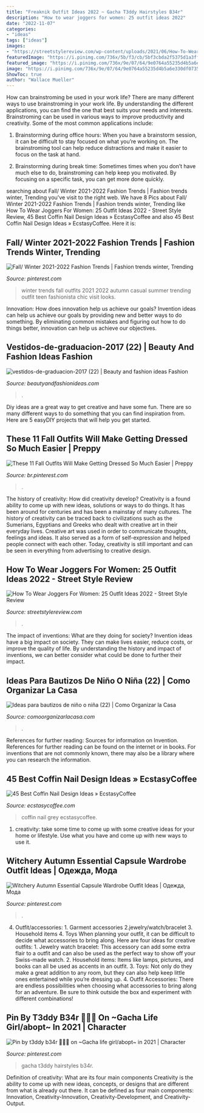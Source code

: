 ```yaml
---
title: "Freaknik Outfit Ideas 2022 ~ Gacha T3ddy Hairstyles B34r"
description: "How to wear joggers for women: 25 outfit ideas 2022"
date: "2022-11-07"
categories:
- "ideas"
tags: ["ideas"]
images:
- "https://streetstylereview.com/wp-content/uploads/2021/06/How-To-Wear-Joggers-For-Women_21-761x1024.jpg"
featuredImage: "https://i.pinimg.com/736x/5b/f3/cb/5bf3cbda2f5375d1a3ffa277f8db1266.jpg"
featured_image: "https://i.pinimg.com/736x/9e/07/64/9e0764a55235d4b5a6e330df0735607a.jpg"
image: "https://i.pinimg.com/736x/9e/07/64/9e0764a55235d4b5a6e330df0735607a.jpg"
ShowToc: true
author: "Wallace Mueller"
---
```



How can brainstroming be used in your work life?
There are many different ways to use brainstroming in your work life. By understanding the different applications, you can find the one that best suits your needs and interests. Brainstroming can be used in various ways to improve productivity and creativity. Some of the most common applications include:
1) Brainstorming during office hours: When you have a brainstorm session, it can be difficult to stay focused on what you’re working on. The brainstroming tool can help reduce distractions and make it easier to focus on the task at hand.

2) Brainstorming during break time: Sometimes times when you don’t have much else to do, brainstroming can help keep you motivated. By focusing on a specific task, you can get more done quickly.

	

		
searching about Fall/ Winter 2021-2022 Fashion Trends | Fashion trends winter, Trending you've visit to the right web. We have 8 Pics about Fall/ Winter 2021-2022 Fashion Trends | Fashion trends winter, Trending like How To Wear Joggers For Women: 25 Outfit Ideas 2022 - Street Style Review, 45 Best Coffin Nail Design Ideas » EcstasyCoffee and also 45 Best Coffin Nail Design Ideas » EcstasyCoffee. Here it is:
		
    
## Fall/ Winter 2021-2022 Fashion Trends | Fashion Trends Winter, Trending

<img loading=lazy src="https://i.pinimg.com/736x/5b/f3/cb/5bf3cbda2f5375d1a3ffa277f8db1266.jpg" onerror="this.onerror=null;this.src='https://tse4.mm.bing.net/th?id=OIP.yWdYy3rnLEA3Qsn11RpNlgHaFF&amp;pid=15.1';" alt="Fall/ Winter 2021-2022 Fashion Trends | Fashion trends winter, Trending">

_Source: pinterest.com_

>winter trends fall outfits 2021 2022 autumn casual summer trending outfit teen fashionista chic visit looks. 

	

Innovation: How does innovation help us achieve our goals?
Invention ideas can help us achieve our goals by providing new and better ways to do something. By eliminating common mistakes and figuring out how to do things better, innovation can help us achieve our objectives.

    
## Vestidos-de-graduacion-2017 (22) | Beauty And Fashion Ideas Fashion

<img loading=lazy src="http://beautyandfashionideas.com/wp-content/uploads/2017/05/vestidos-de-graduacion-2017-22.jpg" onerror="this.onerror=null;this.src='https://tse4.mm.bing.net/th?id=OIP.Ga6-lvDnxQFqKGW1-4ticQAAAA&amp;pid=15.1';" alt="vestidos-de-graduacion-2017 (22) | Beauty and fashion ideas Fashion">

_Source: beautyandfashionideas.com_

>. 

	

Diy ideas are a great way to get creative and have some fun. There are so many different ways to do something that you can find inspiration from. Here are 5 easyDIY projects that will help you get started.

    
## These 11 Fall Outfits Will Make Getting Dressed So Much Easier | Preppy

<img loading=lazy src="https://i.pinimg.com/736x/9e/07/64/9e0764a55235d4b5a6e330df0735607a.jpg" onerror="this.onerror=null;this.src='https://tse3.mm.bing.net/th?id=OIP.8fcJ--bK1nhn6-aAScqssQHaLa&amp;pid=15.1';" alt="These 11 Fall Outfits Will Make Getting Dressed So Much Easier | Preppy">

_Source: br.pinterest.com_

>. 

	

The history of creativity: How did creativity develop?
Creativity is a found ability to come up with new ideas, solutions or ways to do things. It has been around for centuries and has been a mainstay of many cultures. The history of creativity can be traced back to civilizations such as the Sumerians, Egyptians and Greeks who dealt with creative art in their everyday lives. Creative art was used in order to communicate thoughts, feelings and ideas. It also served as a form of self-expression and helped people connect with each other. Today, creativity is still important and can be seen in everything from advertising to creative design.

    
## How To Wear Joggers For Women: 25 Outfit Ideas 2022 - Street Style Review

<img loading=lazy src="https://streetstylereview.com/wp-content/uploads/2021/06/How-To-Wear-Joggers-For-Women_21-761x1024.jpg" onerror="this.onerror=null;this.src='https://tse3.mm.bing.net/th?id=OIP.Hh5WNe9NiL9z2TdCun6FOQHaJ9&amp;pid=15.1';" alt="How To Wear Joggers For Women: 25 Outfit Ideas 2022 - Street Style Review">

_Source: streetstylereview.com_

>. 

	

The impact of inventions: What are they doing for society?
Invention ideas have a big impact on society. They can make lives easier, reduce costs, or improve the quality of life. By understanding the history and impact of inventions, we can better consider what could be done to further their impact.

    
## Ideas Para Bautizos De Niño O Niña (22) | Como Organizar La Casa

<img loading=lazy src="https://comoorganizarlacasa.com/wp-content/uploads/2016/12/Ideas-para-bautizos-de-niño-o-niña-22.jpg" onerror="this.onerror=null;this.src='https://tse1.mm.bing.net/th?id=OIP.MEwCOtrPoaIhqAbvYNwBsQHaKv&amp;pid=15.1';" alt="Ideas para bautizos de niño o niña (22) | Como Organizar la Casa">

_Source: comoorganizarlacasa.com_

>. 

	

References for further reading: Sources for information on Invention.
References for further reading can be found on the internet or in books. For inventions that are not commonly known, there may also be a library where you can research the information.

    
## 45 Best Coffin Nail Design Ideas » EcstasyCoffee

<img loading=lazy src="https://i2.wp.com/www.ecstasycoffee.com/wp-content/uploads/2016/12/Black-Grey-with-Edges.jpg?resize=500%2C500" onerror="this.onerror=null;this.src='https://tse3.mm.bing.net/th?id=OIP.KaN3sh8G3JXskKyDRFaRFwHaHa&amp;pid=15.1';" alt="45 Best Coffin Nail Design Ideas » EcstasyCoffee">

_Source: ecstasycoffee.com_

>coffin nail grey ecstasycoffee. 

	

1. creativity: take some time to come up with some creative ideas for your home or lifestyle. Use what you have and come up with new ways to use it.

    
## Witchery Autumn Essential Capsule Wardrobe Outfit Ideas | Одежда, Мода

<img loading=lazy src="https://i.pinimg.com/736x/cd/1e/70/cd1e70113b1bd1426c21024d578ac846.jpg" onerror="this.onerror=null;this.src='https://tse4.mm.bing.net/th?id=OIP.lUYE2JlMZx38KDG0SOvstQHaQX&amp;pid=15.1';" alt="Witchery Autumn Essential Capsule Wardrobe Outfit Ideas | Одежда, Мода">

_Source: pinterest.com_

>. 

	

4. Outfit/accessories: 1. Garment accessories 2.jewelry/watch/bracelet 3. Household items 4. Toys
When planning your outfit, it can be difficult to decide what accessories to bring along. Here are four ideas for creative outfits: 1. Jewelry watch bracelet: This accessory can add some extra flair to a outfit and can also be used as the perfect way to show off your Swiss-made watch. 2. Household items: Items like lamps, pictures, and books can all be used as accents in an outfit. 3. Toys: Not only do they make a great addition to any room, but they can also help keep little ones entertained while you’re dressing up. 4. Outfit Accessories: There are endless possibilities when choosing what accessories to bring along for an adventure. Be sure to think outside the box and experiment with different combinations!

    
## Pin By T3ddy B34r 🐻🧸💞 On ~Gacha Life Girl/abopt~ In 2021 | Character

<img loading=lazy src="https://i.pinimg.com/736x/09/73/e3/0973e3d3a1f5cc594238f9c49df604f9.jpg" onerror="this.onerror=null;this.src='https://tse1.mm.bing.net/th?id=OIP.jcAehofeDn8vcRWqLVtBFQHaKx&amp;pid=15.1';" alt="Pin by t3ddy b34r 🐻🧸💞 on ~Gacha life girl/abopt~ in 2021 | Character">

_Source: pinterest.com_

>gacha t3ddy hairstyles b34r. 

	

Definition of creativity: What are its four main components
Creativity is the ability to come up with new ideas, concepts, or designs that are different from what is already out there. It can be defined as four main components: Innovation, Creativity-Innovation, Creativity-Development, and Creativity-Output.

